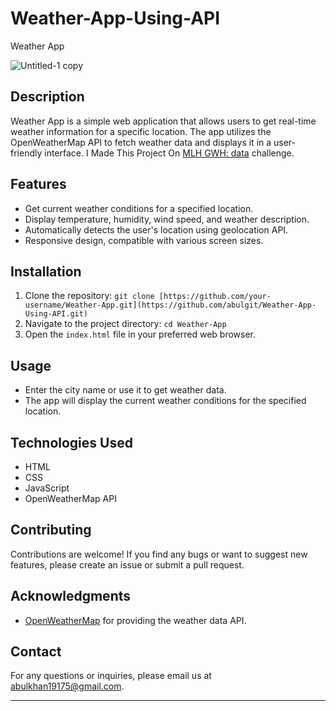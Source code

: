 # Weather-App-Using-API

Weather App

![Untitled-1 copy](https://github.com/abulgit/Weather-App-Using-API/assets/140191921/cfa8e809-3a72-4a08-9e38-8de980c3a0c3)

## Description

Weather App is a simple web application that allows users to get real-time weather information for a specific location. The app utilizes the OpenWeatherMap API to fetch weather data and displays it in a user-friendly interface. I Made This Project On [MLH GWH: data](https://ghw.mlh.io/) challenge.
## Features

- Get current weather conditions for a specified location.
- Display temperature, humidity, wind speed, and weather description.
- Automatically detects the user's location using geolocation API.
- Responsive design, compatible with various screen sizes.
 ## Installation

1. Clone the repository: `git clone [https://github.com/your-username/Weather-App.git](https://github.com/abulgit/Weather-App-Using-API.git)`
2. Navigate to the project directory: `cd Weather-App`
3. Open the `index.html` file in your preferred web browser.

## Usage

- Enter the city name or use it to get weather data.
- The app will display the current weather conditions for the specified location.


## Technologies Used

- HTML
- CSS
- JavaScript
- OpenWeatherMap API

## Contributing

Contributions are welcome! If you find any bugs or want to suggest new features, please create an issue or submit a pull request.


## Acknowledgments

- [OpenWeatherMap](https://openweathermap.org/) for providing the weather data API.

## Contact

For any questions or inquiries, please email us at abulkhan19175@gmail.com.

---

